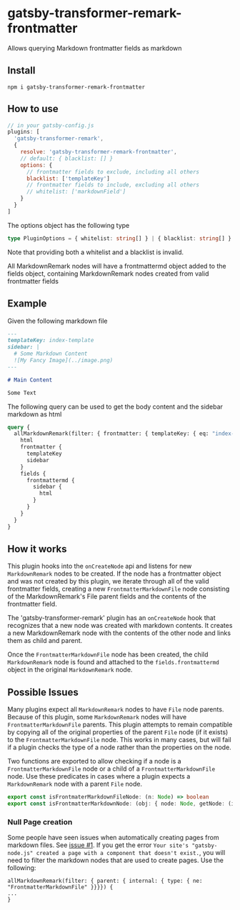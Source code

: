 # gatsby-transformer-remark-frontmatter

Allows querying Markdown frontmatter fields as markdown

## Install

`npm i gatsby-transformer-remark-frontmatter`

## How to use

```javascript
// in your gatsby-config.js
plugins: [
  'gatsby-transformer-remark',
  {
    resolve: 'gatsby-transformer-remark-frontmatter',
    // default: { blacklist: [] }
    options: {
      // frontmatter fields to exclude, including all others
      blacklist: ['templateKey']
      // frontmatter fields to include, excluding all others
      // whitelist: ['markdownField']
    }
  }
]
```

The options object has the following type

```typescript
type PluginOptions = { whitelist: string[] } | { blacklist: string[] } | undefined
```

Note that providing both a whitelist and a blacklist is invalid.

All MarkdownRemark nodes will have a frontmattermd object added to the
fields object, containing MarkdownRemark nodes created from valid frontmatter
fields

## Example

Given the following markdown file

```markdown
---
templateKey: index-template
sidebar: |
  # Some Markdown Content
  ![My Fancy Image](../image.png)
---

# Main Content

Some Text
```

The following query can be used to get the body content and the
sidebar markdown as html

```graphql
query {
  allMarkdownRemark(filter: { frontmatter: { templateKey: { eq: "index-template" } } }) {
    html
    frontmatter {
      templateKey
      sidebar
    }
    fields {
      frontmattermd {
        sidebar {
          html
        }
      }
    }
  }
}
```

## How it works

This plugin hooks into the `onCreateNode` api and listens for
new `MarkdownRemark` nodes to be created. If the node has a
frontmatter object and was not created by this plugin, we
iterate through all of the valid frontmatter fields,
creating a new `FrontmatterMarkdownFile` node consisting of
the MarkdownRemark's File parent fields and the contents
of the frontmatter field.

The 'gatsby-transformer-remark' plugin has an `onCreateNode`
hook that recognizes that a new node was created with
markdown contents. It creates a new MarkdownRemark node
with the contents of the other node and links them as
child and parent.

Once the `FrontmatterMarkdownFile` node has been created,
the child `MarkdownRemark` node is found and attached
to the `fields.frontmattermd` object in the original
`MarkdownRemark` node.

## Possible Issues

Many plugins expect all `MarkdownRemark` nodes to have `File`
node parents. Because of this plugin, some `MarkdownRemark` nodes
will have `FrontmatterMarkdownFile` parents. This plugin attempts
to remain compatible by copying all of the original properties
of the parent `File` node (if it exists) to the `FrontmatterMarkdownFile`
node. This works in many cases, but will fail if a plugin checks the type
of a node rather than the properties on the node.

Two functions are exported to allow checking if a node
is a `FrontmatterMarkdownFile` node or a child of a
`FrontmatterMarkdownFile` node. Use these predicates
in cases where a plugin expects a `MarkdownRemark` node
with a parent `File` node.

```ts
export const isFrontmaterMarkdownFileNode: (n: Node) => boolean
export const isFrontmatterMarkdownNode: (obj: { node: Node, getNode: (id: string) => Node | undefined | null }) => boolean
```

### Null Page creation
Some people have seen issues when automatically creating pages from markdown files. See [issue #1](https://github.com/WhiteAbeLincoln/gatsby-transformer-remark-frontmatter/issues/1).
If you get the error `Your site's "gatsby-node.js" created a page with a component that doesn't exist.`,
you will need to filter the markdown nodes that are used to create pages. Use the following:
```
allMarkdownRemark(filter: { parent: { internal: { type: { ne: "FrontmatterMarkdownFile" }}}}) {
...
}
```


